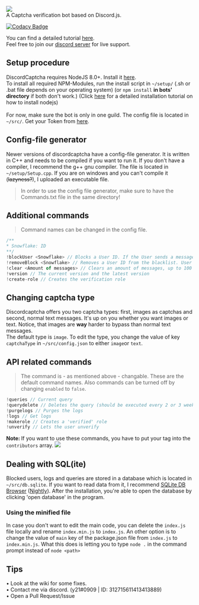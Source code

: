 <img src="https://image.ibb.co/gEN0oR/discord_banner.png"><br/>
A Captcha verification bot based on Discord.js.

[![Codacy Badge](https://api.codacy.com/project/badge/Grade/ba341e35d2c84bc0a0adc6a2ae2f4e1c)](https://app.codacy.com/app/y21/discordcaptcha?utm_source=github.com&utm_medium=referral&utm_content=y21/discordcaptcha&utm_campaign=badger)

You can find a detailed tutorial <a href="https://www.gitbook.com/book/y21/discordcaptcha/">here</a>.<br/>
Feel free to join our <a href="https://discord.gg/955naZw">discord server</a> for live support.

## Setup procedure
DiscordCaptcha requires NodeJS 8.0+. Install it <a href="https://nodejs.org/en/download/package-manager/">here</a>.<br />
To install all required NPM-Modules, run the install script in `~/setup/` (.sh or .bat file depends on your operating system) (or `npm install` <b>in bots' directory</b> if both don't work.) (Click <a href="https://discordjs.guide/#/preparations/?id=installing-nodejs">here</a> for a detailed installation tutorial on how to install nodejs)<br/><br/>
For now, make sure the bot is only in one guild.
The config file is located in `~/src/`. Get your Token from <a href="https://discordapp.com/developers/applications/me">here</a>.

## Config-file generator
Newer versions of discordcaptcha have a config-file generator. It is written in C++ and needs to be compiled if you want to run it. If you don't have a compiler, I recommend the g++ gnu compiler. The file is located in `~/setup/Setup.cpp`.
If you are on windows and you can't compile it (~~lazyness?~~), I uploaded an executable file.
> In order to use the config file generator, make sure to have the Commands.txt file in the same directory!

## Additional commands
> Command names can be changed in the config file.
```js
/**
* Snowflake: ID
**/
!blockUser <Snowflake> // Blocks a User ID. If the User sends a message to the guild, he'll get kicked.
!removeBlock <Snowflake> // Removes a User ID from the blacklist. User can write again without getting kicked.
!clear <Amount of messages> // Clears an amount of messages, up to 100
!version // The current version and the latest version
!create-role // Creates the verification role
```

## Changing captcha type
Discordcaptcha offers you two captcha types: first, images as captchas and second, normal text messages.
It's up on you whether you want images or text. Notice, that images are **way** harder to bypass than normal text messages.<br/>
The default type is `image`. To edit the type, you change the value of key `captchaType` in `~/src/config.json` to either `image`or `text`.<br/>


## API related commands
> The command is - as mentioned above - changable. These are the default command names.
Also commands can be turned off by changing `enabled` to `false`.
```js
!queries // Current query
!querydelete // Deletes the query (should be executed every 2 or 3 weeks)
!purgelogs // Purges the logs
!logs // Get logs
!makerole // Creates a 'verified' role
!unverify // Lets the user unverify
```
<b>Note: </b>If you want to use these commands, you have to put your tag into the `contributors` array.
<img src="https://i.imgur.com/Pw4MnB0.png"></img>

## Dealing with SQL(ite)
Blocked users, logs and queries are stored in a database which is located in `~/src/db.sqlite`. If you want to read data from it, I recommend <a href="http://sqlitebrowser.org/">SQLite DB Browser</a> (<a href="https://nightlies.sqlitebrowser.org/latest/">Nightly</a>).
After the installation, you're able to open the database by clicking 'open database' in the program.

### Using the minified file
In case you don't want to edit the main code, you can delete the `index.js` file locally and rename `index.min.js` to `index.js`.
An other option is to change the value of `main` key of the package.json file from `index.js` to `index.min.js`.
What this does is letting you to type `node .` in the command prompt instead of `node <path>`

## Tips
• Look at the wiki for some fixes.<br/>
• Contact me via discord. (y21#0909 | ID: 312715611413413889)<br/>
• Open a Pull Request/Issue
